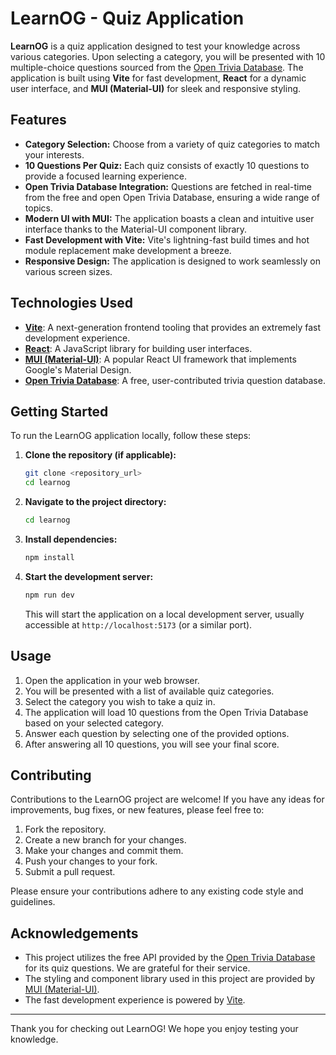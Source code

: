 # LearnOG - Quiz Application

**LearnOG** is a quiz application designed to test your knowledge across various categories. Upon selecting a category, you will be presented with 10 multiple-choice questions sourced from the [Open Trivia Database](https://opentdb.com/). The application is built using **Vite** for fast development, **React** for a dynamic user interface, and **MUI (Material-UI)** for sleek and responsive styling.

## Features

- **Category Selection:** Choose from a variety of quiz categories to match your interests.
- **10 Questions Per Quiz:** Each quiz consists of exactly 10 questions to provide a focused learning experience.
- **Open Trivia Database Integration:** Questions are fetched in real-time from the free and open Open Trivia Database, ensuring a wide range of topics.
- **Modern UI with MUI:** The application boasts a clean and intuitive user interface thanks to the Material-UI component library.
- **Fast Development with Vite:** Vite's lightning-fast build times and hot module replacement make development a breeze.
- **Responsive Design:** The application is designed to work seamlessly on various screen sizes.

## Technologies Used

- **[Vite](https://vitejs.dev/)**: A next-generation frontend tooling that provides an extremely fast development experience.
- **[React](https://react.dev/)**: A JavaScript library for building user interfaces.
- **[MUI (Material-UI)](https://mui.com/)**: A popular React UI framework that implements Google's Material Design.
- **[Open Trivia Database](https://opentdb.com/)**: A free, user-contributed trivia question database.

## Getting Started

To run the LearnOG application locally, follow these steps:

1.  **Clone the repository (if applicable):**

    ```bash
    git clone <repository_url>
    cd learnog
    ```

2.  **Navigate to the project directory:**

    ```bash
    cd learnog
    ```

3.  **Install dependencies:**

    ```bash
    npm install
    ```

4.  **Start the development server:**

    ```bash
    npm run dev
    ```

    This will start the application on a local development server, usually accessible at `http://localhost:5173` (or a similar port).

## Usage

1.  Open the application in your web browser.
2.  You will be presented with a list of available quiz categories.
3.  Select the category you wish to take a quiz in.
4.  The application will load 10 questions from the Open Trivia Database based on your selected category.
5.  Answer each question by selecting one of the provided options.
6.  After answering all 10 questions, you will see your final score.

## Contributing

Contributions to the LearnOG project are welcome! If you have any ideas for improvements, bug fixes, or new features, please feel free to:

1.  Fork the repository.
2.  Create a new branch for your changes.
3.  Make your changes and commit them.
4.  Push your changes to your fork.
5.  Submit a pull request.

Please ensure your contributions adhere to any existing code style and guidelines.


## Acknowledgements

- This project utilizes the free API provided by the [Open Trivia Database](https://opentdb.com/) for its quiz questions. We are grateful for their service.
- The styling and component library used in this project are provided by [MUI (Material-UI)](https://mui.com/).
- The fast development experience is powered by [Vite](https://vitejs.dev/).

---

Thank you for checking out LearnOG! We hope you enjoy testing your knowledge.
